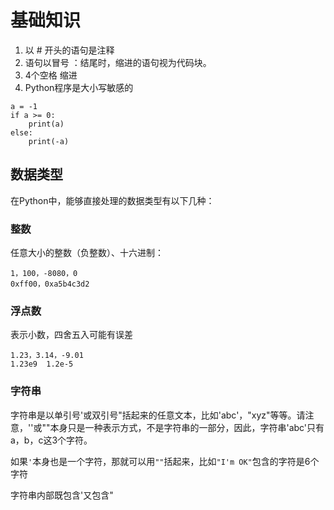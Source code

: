 # 基础知识

1. 以 \# 开头的语句是注释
2. 语句以冒号 ：结尾时，缩进的语句视为代码块。
3. 4个空格 缩进
4. Python程序是大小写敏感的

```
a = -1
if a >= 0:
    print(a)
else:
    print(-a)
```

## 数据类型

在Python中，能够直接处理的数据类型有以下几种：

### 整数

任意大小的整数（负整数）、十六进制：

```
1，100，-8080，0
0xff00，0xa5b4c3d2
```

### 浮点数

表示小数，四舍五入可能有误差

```
1.23，3.14，-9.01
1.23e9  1.2e-5
```

### 字符串

字符串是以单引号'或双引号"括起来的任意文本，比如'abc'，"xyz"等等。请注意，''或""本身只是一种表示方式，不是字符串的一部分，因此，字符串'abc'只有a，b，c这3个字符。

如果`'`本身也是一个字符，那就可以用`""`括起来，比如`"I'm OK"`包含的字符是6个字符

字符串内部既包含'又包含"



